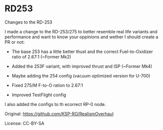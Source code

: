 # RD253
Changes to the RD-253

I made a change to the RD-253/275 to better resemble real life variants and performance and want to know your oppinions and wether I should create a PR or not:

- The base 253 has a little better thust and the correct Fuel-to-Oxidizer ratio of 2.67:1 (~Former Mk2)

- Added the 253F variant, with improved thrust and ISP (~Former Mk4)

- Maybe adding the 254 config (vacuum optimized version for U-700)

- Fixed 275/M F-to-O ration to 2.67:1

- Improved TestFlight config

I also added the configs to th ecorrect RP-0 node.

Original: https://github.com/KSP-RO/RealismOverhaul

License: CC-BY-SA
